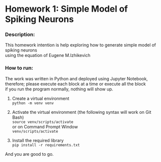 # Homework 1: Simple Model of Spiking Neurons

### Description:
This homework intention is help exploring how to generate simple model of spiking neurons <br> using the equation of Eugene M.Izhikevich

### How to run:
The work was written in Python and deployed using Jupyter Notebook, therefore; please execute each block at a time or execute all the block <br> if you run the program normally, nothing will show up.
1. Create a virtual environment <br>
`python -m venv venv`

2. Activate the virtual environment (the following syntax will work on Git Bash) <br>
`source venv/scripts/activate` <br>
or on Command Prompt Window<br>
`venv/scripts/activate `

3. Install the required library <br>
`pip install -r requirements.txt`

And you are good to go.
